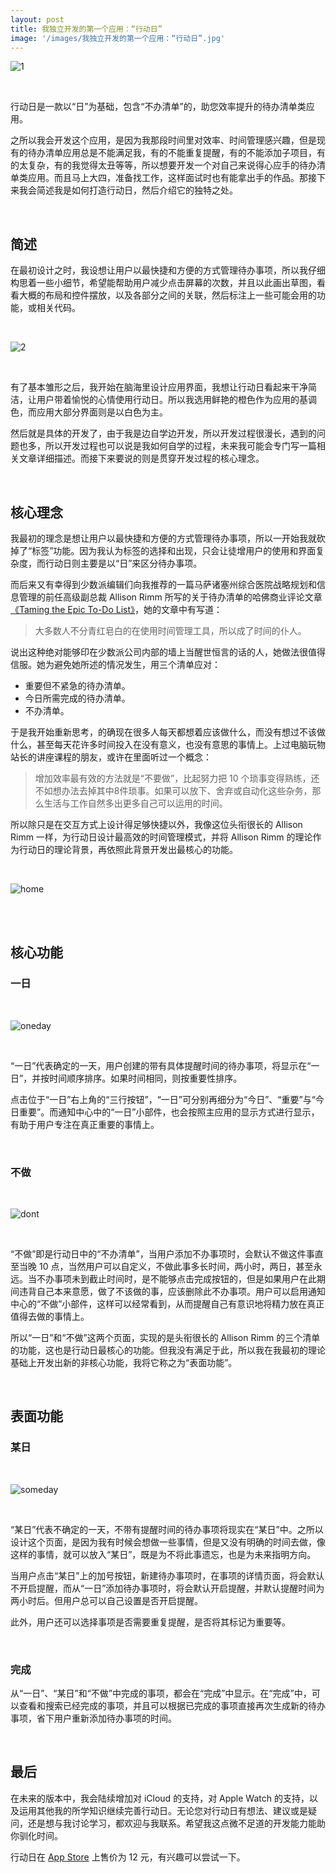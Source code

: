 ```yaml
---
layout: post
title: 我独立开发的第一个应用：“行动日”
image: '/images/我独立开发的第一个应用：“行动日”.jpg'
---
```

![1](/images/the-first-app-i-developed-independently-tododay/1.png)

<br/>

行动日是一款以“日”为基础，包含“不办清单”的，助您效率提升的待办清单类应用。

之所以我会开发这个应用，是因为我那段时间里对效率、时间管理感兴趣，但是现有的待办清单应用总是不能满足我，有的不能重复提醒，有的不能添加子项目，有的太复杂，有的我觉得太丑等等，所以想要开发一个对自己来说得心应手的待办清单类应用。而且马上大四，准备找工作，这样面试时也有能拿出手的作品。那接下来我会简述我是如何打造行动日，然后介绍它的独特之处。

<br/>

## 简述
在最初设计之时，我设想让用户以最快捷和方便的方式管理待办事项，所以我仔细构思着一些小细节，希望能帮助用户减少点击屏幕的次数，并且以此画出草图，看看大概的布局和控件摆放，以及各部分之间的关联，然后标注上一些可能会用的功能，或相关代码。

<br/>

![2](/images/the-first-app-i-developed-independently-tododay/2.jpg)

<br/>

有了基本雏形之后，我开始在脑海里设计应用界面，我想让行动日看起来干净简洁，让用户带着愉悦的心情使用行动日。所以我选用鲜艳的橙色作为应用的基调色，而应用大部分界面则是以白色为主。

然后就是具体的开发了，由于我是边自学边开发，所以开发过程很漫长，遇到的问题也多，所以开发过程也可以说是我如何自学的过程，未来我可能会专门写一篇相关文章详细描述。而接下来要说的则是贯穿开发过程的核心理念。

<br/>

## 核心理念
我最初的理念是想让用户以最快捷和方便的方式管理待办事项，所以一开始我就砍掉了“标签”功能。因为我认为标签的选择和出现，只会让徒增用户的使用和界面复杂度，而行动日则主要是以“日”来区分待办事项。

而后来又有幸得到少数派编辑们向我推荐的一篇马萨诸塞州综合医院战略规划和信息管理的前任高级副总裁 Allison Rimm 所写的关于待办清单的哈佛商业评论文章[《Taming the Epic To-Do List》](https://hbr.org/2018/03/taming-the-epic-to-do-list)，她的文章中有写道：

> 大多数人不分青红皂白的在使用时间管理工具，所以成了时间的仆人。

说出这种绝对能够印在少数派公司内部的墙上当醒世恒言的话的人，她做法很值得信服。她为避免她所述的情况发生，用三个清单应对：
* 重要但不紧急的待办清单。
* 今日所需完成的待办清单。
* 不办清单。

于是我开始重新思考，的确现在很多人每天都想着应该做什么，而没有想过不该做什么，甚至每天花许多时间投入在没有意义，也没有意思的事情上。上过电脑玩物站长的讲座课程的朋友，或许在里面听过一个概念：

> 增加效率最有效的方法就是“不要做”，比起努力把 10 个琐事变得熟练，还不如想办法去掉其中8件琐事。如果可以放下、舍弃或自动化这些杂务，那么生活与工作自然多出更多自己可以运用的时间。

所以除只是在交互方式上设计得足够快捷以外，我像这位头衔很长的 Allison Rimm 一样，为行动日设计最高效的时间管理模式，并将 Allison Rimm 的理论作为行动日的理论背景，再依照此背景开发出最核心的功能。

<br/>

![home](/images/the-first-app-i-developed-independently-tododay/home.png)

<br/>
<br/>

## 核心功能
### 一日

<br/>

![oneday](/images/the-first-app-i-developed-independently-tododay/oneday.png)

<br/>

“一日”代表确定的一天，用户创建的带有具体提醒时间的待办事项，将显示在“一日”，并按时间顺序排序。如果时间相同，则按重要性排序。

点击位于“一日”右上角的“三行按钮”，“一日”可分别再细分为“今日”、“重要”与“今日重要”。而通知中心中的“一日”小部件，也会按照主应用的显示方式进行显示，有助于用户专注在真正重要的事情上。

<br/>

### 不做

<br/>

![dont](/images/the-first-app-i-developed-independently-tododay/dont.png)

<br/>

“不做”即是行动日中的“不办清单”，当用户添加不办事项时，会默认不做这件事直至当晚 10 点，当然用户可以自定义，不做此事多长时间，两小时，两日，甚至永远。当不办事项未到截止时间时，是不能够点击完成按钮的，但是如果用户在此期间违背自己本来意愿，做了不该做的事，应该删除此不办事项。用户可以启用通知中心的“不做”小部件，这样可以经常看到，从而提醒自己有意识地将精力放在真正值得去做的事情上。

所以“一日”和“不做”这两个页面，实现的是头衔很长的 Allison Rimm 的三个清单的功能，这也是行动日最核心的功能。但我没有满足于此，所以我在我最初的理论基础上开发出新的非核心功能，我将它称之为“表面功能”。

<br/>

## 表面功能
### 某日

<br/>

![someday](/images/the-first-app-i-developed-independently-tododay/someday.png)

<br/>

“某日”代表不确定的一天，不带有提醒时间的待办事项将现实在“某日”中。之所以设计这个页面，是因为我有时候会想做一些事情，但是又没有明确的时间去做，像这样的事情，就可以放入“某日”，既是为不将此事遗忘，也是为未来指明方向。

当用户点击“某日”上的加号按钮，新建待办事项时，在事项的详情页面，将会默认不开启提醒，而从“一日”添加待办事项时，将会默认开启提醒，并默认提醒时间为两小时后。但用户总可以自己设置是否开启提醒。

此外，用户还可以选择事项是否需要重复提醒，是否将其标记为重要等。

<br/>

### 完成
从“一日”、“某日”和“不做”中完成的事项，都会在“完成”中显示。在“完成”中，可以查看和搜索已经完成的事项，并且可以根据已完成的事项直接再次生成新的待办事项，省下用户重新添加待办事项的时间。

<br/>

## 最后
在未来的版本中，我会陆续增加对 iCloud 的支持，对 Apple Watch 的支持，以及运用其他我的所学知识继续完善行动日。无论您对行动日有想法、建议或是疑问，还是想与我讨论学习，都欢迎与我联系。希望我这点微不足道的开发能力能助你驯化时间。

行动日在 [App Store](https://itunes.apple.com/cn/app/tododay-reminders-tasks-list/id1409990634?ls=1&mt=8) 上售价为 12 元，有兴趣可以尝试一下。

